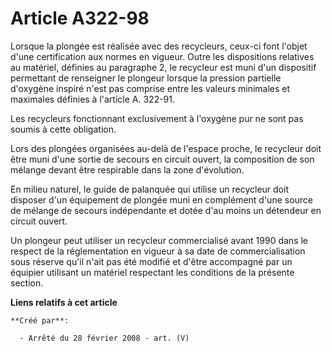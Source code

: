# Article A322-98

Lorsque la plongée est réalisée avec des recycleurs, ceux-ci font l'objet d'une certification aux normes en vigueur. Outre
les dispositions relatives au matériel, définies au paragraphe 2, le recycleur est muni d'un dispositif permettant de
renseigner le plongeur lorsque la pression partielle d'oxygène inspiré n'est pas comprise entre les valeurs minimales et
maximales définies à l'article A. 322-91. 

Les recycleurs fonctionnant exclusivement à l'oxygène pur ne sont pas soumis à cette obligation. 

Lors des plongées organisées au-delà de l'espace proche, le recycleur doit être muni d'une sortie de secours en circuit
ouvert, la composition de son mélange devant être respirable dans la zone d'évolution. 

En milieu naturel, le guide de palanquée qui utilise un recycleur doit disposer d'un équipement de plongée muni en complément
d'une source de mélange de secours indépendante et dotée d'au moins un détendeur en circuit ouvert. 

Un plongeur peut utiliser un recycleur commercialisé avant 1990 dans le respect de la réglementation en vigueur à sa date de
commercialisation sous réserve qu'il n'ait pas été modifié et d'être accompagné par un équipier utilisant un matériel
respectant les conditions de la présente section.

**Liens relatifs à cet article**

	**Créé par**:

	  - Arrêté du 28 février 2008 - art. (V)
